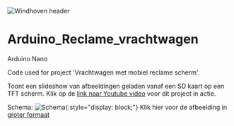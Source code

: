 ![Windhoven header](https://lh3.googleusercontent.com/9bHn8PyTr57Y_Rq47Z7cxKPttvJCu2SHmt88d0mq-gqW_KO31PO5pxoyyCTh5HO_57ybQOmiGO0KnE6R-EiKuXA3OZJ1sRGF5T_1PKvpP-Oz2PRsYwT_h3yh1mals-qRCYMc_e6ZkBoXAZVqAWi34slYOWdZmKLYnA2MJy5NIVu0okzwE9hYDEaeivEeI8YkEKZ8FLOGoI6SkODVG9wloRgOU21k2La-OzJ2YlJIMG8b-fZ4aheIrGH7RUN9UdLmSKUuNHhFa3fOrejXSugFv0AA5pTu9ZkKnOBw8IK63dDavUKCKlW1a8VmKN8goJGENViL_4Bz56rypp59YCjaLfztUcL-I95B7qVUCH5wZaO9cJ0ebD9Llvtg4eGDja1oOgypgYRF5m3tUT7wGk4tYjBjRJshrWKwk_I1h99DCtUmGjbcPGfUuU6pYho5O5uH4mlEr4rvuhHT0yIoDd0X4O0GtWDN4dQ1XZmUHsNM4W7aiatT-aWBCJAZEPeRpNAoD4QB8kVjyHcJxlbINT4Q70csSCCrwB10fc_aEvu6nlaOgh80vpiJyJHrhmitjPFPCPVs6bY3Jog_XnMOv6fCJilmPPZrcbAKf4SIYBj8THkGF5p2tYWp7D540V3mRtwVlfTF7Bw2jJ2Hy0Fv52wjswfHJ7hbZfuap2fT_lmFOalg6Z2TxLukfDGCmQQ1sKnyAOegOZpSgrEbPTYF-xF1vTA=w800-h316-no)

# Arduino_Reclame_vrachtwagen
Arduino Nano

Code used for project 'Vrachtwagen met mobiel reclame scherm'.

Toont een slideshow van afbeeldingen geladen vanaf een SD kaart op een TFT scherm.
Klik op de [link naar Youtube video](https://www.youtube.com/watch?v=E_I-tfUq2f0) voor dit project in actie.

Schema:
![Schema](https://lh3.googleusercontent.com/cZa9EIjKI2B53VvINQJLvq03mXyWxMh7YwUNjmb4kd5GMrbooDosvWukoUg-XU6vcGcSXBnTQPTxEu51ubY6z8lvuUyoczKPpqqMXh4hutGAcN4FX29QHg47NwYm_Fby_YE_CccHxRS3jgad2rghrXR7jIKrQYBE-cGPZqHSxcG-LCImbxsPdJFzcfTpAPIGQWj1nChns0jVmRqrFPQWIQ8vKi8cX-T__dtnmxqZ8MMKK5HfxD9W3wBKAy6T4Y-qHqML4QeLdgUUCDRsBEenafqi8NUZ7wXt5cFnaxhbIuQ7WWsA9OQEco8MvH-W_054U9R-oZXX-pIddg516EVCJqw72cr_HLHTh7b2WwM1NLbsHozlBrSTKEmdDcFNGxzpHGP88kS4wt5H2ICxiIfDgTZAp7XZiMRcEcPRSFJuOcpEa4T7WV05LT6pdedsTxnLeNWMxDc2LFXiFGTcTlRKQYflkByXsCM_yLFgkvmVwQMDmIZkKLpZ3DTRJd4MHIRr7D_kHw0o8ADtFVtJ_Gawon868--2CFRYkwUIwtsZ97_Le90ZL8UvFN4oYRlB-gN1tE8qEIN5gVrDj9snfv_BMAT4j4ASSJARCfhZPAwr1Vtk5-wGql3E7DR11HkNWCwMBrqc1dhl3348tZj-e5HgCxmiV9abgqx8nSFIJx44VO3PQ9Zz3ydcWpXnd__Ye0Zxn_t6ZhxwV3tsXdVRW0pr3QE1UbR9mafxF_3iDb5S0YMurGs=w800){:style="display: block;"}
Klik hier voor de afbeelding in [groter formaat](https://lh3.googleusercontent.com/cZa9EIjKI2B53VvINQJLvq03mXyWxMh7YwUNjmb4kd5GMrbooDosvWukoUg-XU6vcGcSXBnTQPTxEu51ubY6z8lvuUyoczKPpqqMXh4hutGAcN4FX29QHg47NwYm_Fby_YE_CccHxRS3jgad2rghrXR7jIKrQYBE-cGPZqHSxcG-LCImbxsPdJFzcfTpAPIGQWj1nChns0jVmRqrFPQWIQ8vKi8cX-T__dtnmxqZ8MMKK5HfxD9W3wBKAy6T4Y-qHqML4QeLdgUUCDRsBEenafqi8NUZ7wXt5cFnaxhbIuQ7WWsA9OQEco8MvH-W_054U9R-oZXX-pIddg516EVCJqw72cr_HLHTh7b2WwM1NLbsHozlBrSTKEmdDcFNGxzpHGP88kS4wt5H2ICxiIfDgTZAp7XZiMRcEcPRSFJuOcpEa4T7WV05LT6pdedsTxnLeNWMxDc2LFXiFGTcTlRKQYflkByXsCM_yLFgkvmVwQMDmIZkKLpZ3DTRJd4MHIRr7D_kHw0o8ADtFVtJ_Gawon868--2CFRYkwUIwtsZ97_Le90ZL8UvFN4oYRlB-gN1tE8qEIN5gVrDj9snfv_BMAT4j4ASSJARCfhZPAwr1Vtk5-wGql3E7DR11HkNWCwMBrqc1dhl3348tZj-e5HgCxmiV9abgqx8nSFIJx44VO3PQ9Zz3ydcWpXnd__Ye0Zxn_t6ZhxwV3tsXdVRW0pr3QE1UbR9mafxF_3iDb5S0YMurGs=w1920-h870-no)
